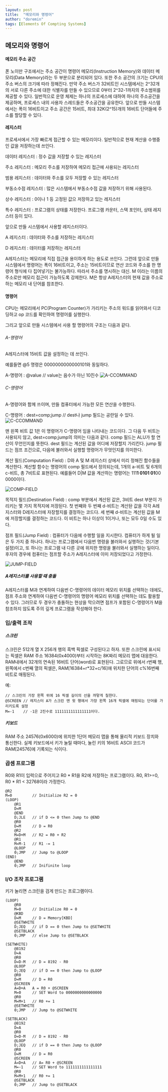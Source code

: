 ```yaml
---
layout: post
title:  "메모리와 명령어"
author: "doremin"
tags: [Elements Of Compting Systems]
---
```


## 메모리와 명령어

#### 메모리 주소 공간

폰 노이만 구조에서는 주소 공간이 명령어 메모리(Instruction Memory)와 데이터 메모리(Data Memory)라는 두 부분으로 분리되어 있다. 또한 주소 공간의 크기는 CPU의 주소 버스의 크기에 따라 정해진다. 만약 주소 버스가 32비트인 시스템에서는 2^32개의 서로 다른 주소에 대한 식별자를 만들 수 있으므로 0부터 2^32-1까지의 주소범위를 제공할 수 있다. 일반적으로 운영 체제는 하나의 프로세스에 대하여 하나의 주소공간을 제공하며, 프로세스 내의 사용자 스레드들은 주소공간을 공유한다. 앞으로 만들 시스템에서는 폭이 16비트이고 주소 공간은 15비트, 최대 32K(2^15)개의 16비트 단어들에 주소를 할당할 수 있다.

#### 레지스터

프로세서에서 가장 빠르게 접근할 수 있는 메모리이다. 일반적으로 현재 계산을 수행중인 값을 저장하는데 쓰인다.

데이터 레지스터
    : 정수 값을 저장할 수 있는 레지스터

주소 레지스터
    : 메모리 주소를 저장하여 메모리 접근에 사용되는 레지스터

범용 레지스터 
    : 데이터와 주소를 모두 저장할 수 있는 레지스터

부동소수점 레지스터
    : 많은 시스템에서 부동소수점 값을 저장하기 위해 사용된다.

상수 레지스터 : 0이나 1 등 고정된 값으 저장하고 있는 레지스터

특수 레지스터
    : 프로그램의 상태를 저장한다. 프로그램 카운터, 스택 포인터, 상태 레지스터 등이 있다.

앞으로 만들 시스템에서 사용할 레지스터이다.

A 레지스터
    : 데이터와 주소를 저장하는 레지스터
    
D 레지스터
    : 데이터를 저장하는 레지스터

A레지스터는 메모리에 직접 접근을 용이하게 하는 용도로 쓰인다. 그런데 앞으로 만들 시스템에서 명령어는 폭이 16비트이고, 주소는 15비트이므로 연산 코드와 주소를 한 명령어 형식에 다 집어넣기는 불가능하다. 따라서 주소를 명시하는 대신. M 이라는 이름의 주소로만 메모리 접근이 가능하도록 강제한다. M은 항상 A레지스터의 현재 값을 주소로 하는 메모리 내 단어를 참조한다.
    

#### 명령어

CPU는 메모리에서 PC(Program Counter)가 가리키는 주소의 워드를 읽어와서 디코딩하고 op 코드를 확인하여 명령어를 실행한다.

그리고 앞으로 만들 시스템에서 사용 할 명령어의 구조는 다음과 같다.

###### A-명령어

A레지스터에 15비트 값을 설정하는 데 쓰인다.

예를들면 @5 명령은 0000000000000101와 동일하다.

A-명령어 : @value   // value는 음수가 아닌 10진수
![A-CCOMMAND](/assets/images/2021-01-13/2021-01-13-1.png)

###### C-명령어

A-명령어와 함께 쓰이며, 만들 컴퓨터에서 가능한 모든 연산을 수행한다.

C-명령어 : dest=comp;jump   // dest나 jump 필드는 공란일 수 있다.
![C-CCOMMAND](/assets/images/2021-01-13/2021-01-13-2.png)

맨 왼쪽 비트 값 1은 이 명령어가 C-명령어 임을 나타내는 코드이다. 그 다음 두 비트는 사용되지 않고, dest=comp;jump의 의미는 다음과 같다. comp 필드는 ALU가 할 연산이 무언인지를 뜻한다. dest 필드는 계산된 값을 어디에 저장할지 가리킨다. jump 필드는 점프 조건으로, 다음에 불러와서 실행할 명령어가 무엇인지를 의미한다.

계산 필드(Computation Field)
    : D와 A 및 M 레지스터 상에서 미리 정해진 함수들을 계산한다. 계산할 함수는 명령어의 comp 필드에서 정의되는데, 1개의 a-비트 및 6개의 c-비트, 총 7비트로 표현된다. 예를들어 D|M 값을 계산하는 명령어는 111**1 0101 01**00 0000이다.

![COMP-FIELD](/assets/images/2021-01-13/2021-01-13-3.png)

목적지 필드(Destination Field)
    : comp 부분에서 계산된 값은, 3비트 dest 부분이 가리키는 몇 가지 목적지에 저장된다. 첫 번째와 두 번째 d-비트는 계산돤 값을 각각 A레지스터와 D레지스터에 자장할지를 결정하는 코드다. 세 번째 d-비트는 계산된 값을 M에 저장할지를 결정하는 코드다. 이 비트는 하나 이상이 1이거나, 또는 모두 0일 수도 있다.

점프 필드(Jump Field)
    : 컴퓨터가 다음에 수행할 일을 지시한다. 컴퓨터가 하게 될 일은 두 가지 중 하나다. 하나는 프로그램에서 다음번 명령을 불러와서 실행하는 것(기본 설정)이고, 또 하나는 프로그램 내 다른 곳에 위치한 명령을 불러와서 실행하는 일이다. 후자의 경우에 컴퓨터는 점프할 주소가 A레지스터에 이미 저장되었다고 가정한다.

![JUMP-FIELD](/assets/images/2021-01-13/2021-01-13-4.png)

##### A레지스터를 사용할 때 충돌

A레지스터를 M과 연계하여 다음번 C-명령어의 데이터 메모리 위치를 선택하는 데에도, 점프 주소와 연계하여 다음번 C-명령어의 명령어 메모리 위치를 선택하는 데도 활용할 수 있다. 그러므로 두 경우가 충돌하는 현상을 막으려면 점프가 포함된 C-명령어가 M을 참조하지 않도록 주의 깊게 프로그램을 작성해야 한다.

### 입/출력 조작

##### 스크린

스크린은 512개 열 X 256개 행의 흑백 픽셀로 구성된다고 하자. 또한 스크린에 표시되는 픽셀은 RAM 주소 16384(0x4000)부터 시작하는 8K짜리 메모리 맵에 대응한다. RAM내에서 32개의 연속된 16비트 단어(word)로 표현된다. 그로므로 위에서 r번째 행, 왼쪽에서 c번째 열의 픽셀은, RAM[16384+r*32+c/16]애 위치한 단어의 c%16번째 비트로 매핑된다.

예:
```
// 스크린의 가장 왼쪽 위에 16 픽셀 길이의 선을 까맣게 칠한다.
@SCREEN // 레지스터 A가 스크린 맨 윗 행에서 가장 왼쪽 16개 픽셀에 매핑되는 단어를 가리키도록 설정
M=-1    // -1은 2진수로 1111111111111111이다.
```

##### 키보드

RAM 주소 24576(0x6000)에 위치한 1단어 메모리 맵을 통해 물리적 키보드 장치와 통신한다. 실제 키보드에서 키가 눌릴 때마다, 눌린 키의 16비트 ASCII 코드가 RAM[24576]에 기록되는 식이다.

### 곱셈 프로그램

R0와 R1이 입력으로 주어지고 R0 * R1을 R2에 저장하는 프로그램이다. R0, R1>=0, R0 * R1 < 32768이라 가정한다.

```
@R2
M=0         // Initialize R2 = 0
(LOOP)
    @R1
    D=M
    @END
    D;JLE   // if D <= 0 then Jump to @END
    @R0
    D=M     // D = R0
    @R2     
    M=D+M   // R2 = R0 + R2
    @R1
    M=M-1   // R1 -= 1
    @LOOP
    0;JMP   // Jump to @LOOP
(END)
    @END
    0;JMP   // Inifinite loop
```

### I/O 조작 프로그램

키가 눌리면 스크린을 검게 만드는 프로그램이다.

```
(LOOP)
    @R0
    M=0     // Initialize R0 = 0
    @KBD
    D=M     // D = Memory[KBD]
    @SETWHITE
    D;JEQ   // if D == 0 then Jump to @SETWHITE
    @SETBLACK
    0;JMP   // else Jump to @SETBLACK
    
(SETWHITE)
    @8192
    D=A
    @R0
    D=D-M   // D = 8192 - R0
    @LOOP
    D;JEQ   // if D == 0 then Jump to @LOOP
    @R0
    D=M     // D = R0
    @SCREEN
    A=D+A   A = R0 + @SCREEN
    M=0     // SET Word to 0000000000000000
    @R0
    M=M+1   // R0 += 1
    @SETWHITE
    0;JMP   // Jump to @SETWHITE

(SETBLACK)
    @8192
    D=A
    @R0
    D=D-M   // D = 8192 - R0
    @LOOP
    D;JEQ   // if D == 0 then Jump to @LOOP
    @R0
    D=M     // D = R0
    @SCREEN
    A=D+A   // A= R0 + @SCREEN
    M=-1    // SET Word to 1111111111111111
    @R0
    M=M+1   // R0 += 1
    @SETBLACK
    0;JMP   // Jump to @SETBLACK
```
